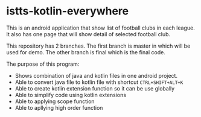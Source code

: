 # istts-kotlin-everywhere
 
This is an android application that show list of football clubs in each league. It also has one page that will show detail of selected football club.

This repository has 2 branches. The first branch is master in which will be used for demo. The other branch is final which is the final code.

The purpose of this program:
- Shows combination of java and kotlin files in one android project.
- Able to convert java file to kotlin file with shortcut ```CTRL+SHIFT+ALT+K```
- Able to create kotlin extension function so it can be use globally
- Able to simplify code using kotlin extensions
- Able to applying scope function
- Able to apllying high order function
